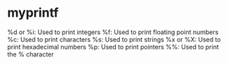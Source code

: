 # myprintf
%d or %i: Used to print integers
%f: Used to print floating point numbers
%c: Used to print characters
%s: Used to print strings
%x or %X: Used to print hexadecimal numbers
%p: Used to print pointers
%%: Used to print the % character
